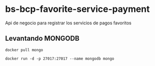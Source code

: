 # bs-bcp-favorite-service-payment
Api de negocio para registrar los servicios de pagos favoritos

## Levantando MONGODB

`docker pull mongo`

`docker run -d -p 27017:27017 --name mongodb mongo`
